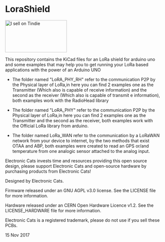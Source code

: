 # LoraShield

<a href="https://www.tindie.com/stores/electroniccats/?ref=offsite_badges&utm_source=sellers_electroniccats&utm_medium=badges&utm_campaign=badge_large"><img src="https://d2ss6ovg47m0r5.cloudfront.net/badges/tindie-larges.png" alt="I sell on Tindie" width="200" height="104"></a>

This repository contains the KiCad files for an LoRa shield for arduino uno and some examples that may help you to get running your LoRa based applications with the power of an Arduino UNO 

- The folder named "LoRA_PHY_RH" refer to the communication
P2P by the Physical layer of LoRa,in here you can find 2 examples one as the Transmitter (Which also  is capable of receive information) and the second as the receiver (Which also is capable of transmit e information), both examples work with the RadioHead library  

- The folder named "LoRA_PHY" refer to the communication
P2P by the Physical layer of LoRa,in here you can find 2 examples one as the Transmitter and the second as the receiver, both examples work with the Official LoRa library from arduino.

- The folder named LoRa_WAN refer to the communication by a LoRaWAN network from your device to internet, by the two methods that exist OTAA and ABP, both examples were created to read an GPS or/and temperature from one analogic sensor attached to the analog input.

Electronic Cats invests time and resources providing this open source design, please support Electronic Cats and open-source hardware by purchasing products from Electronic Cats!

Designed by Electronic Cats.

Firmware released under an GNU AGPL v3.0 license. See the LICENSE file for more information.

Hardware released under an CERN Open Hardware Licence v1.2. See the LICENSE_HARDWARE file for more information.

Electronic Cats is a registered trademark, please do not use if you sell these PCBs.

15 Nov 2017